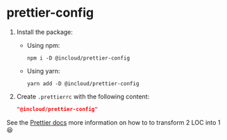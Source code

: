 # prettier-config

1. Install the package:
    - Using npm:
      ```shell
      npm i -D @incloud/prettier-config

    - Using yarn:
      ```shell
      yarn add -D @incloud/prettier-config
      ```

2. Create `.prettierrc` with the following content:

    ```json
    "@incloud/prettier-config"
    ```

See the [Prettier docs](https://prettier.io/docs/en/configuration.html#sharing-configurations) more information on how to to transform 2 LOC into 1 😆
